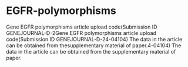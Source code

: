 # EGFR-polymorphisms
Gene EGFR polymorphisms article upload code(Submission ID GENEJOURNAL-D-2Gene EGFR polymorphisms article upload code(Submission ID GENEJOURNAL-D-24-04104) The data in the article can be obtained from thesupplementary material of paper.4-04104) The data in the article can be obtained from the supplementary material of paper.
